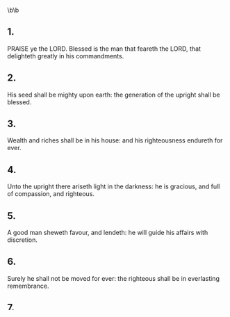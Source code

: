 \b\b
## 1.
PRAISE ye the LORD.  Blessed is the man that feareth the LORD, that delighteth greatly in his commandments.
## 2.
His seed shall be mighty upon earth: the generation of the upright shall be blessed.
## 3.
Wealth and riches shall be in his house: and his righteousness endureth for ever.
## 4.
Unto the upright there ariseth light in the darkness: he is gracious, and full of compassion, and righteous.
## 5.
A good man sheweth favour, and lendeth: he will guide his affairs with discretion.
## 6.
Surely he shall not be moved for ever: the righteous shall be in everlasting remembrance.
## 7.
He shall not be afraid of evil tidings: his heart is fixed, trusting in the LORD.
## 8.
His heart is established, he shall not be afraid, until he see his desire upon his enemies.
## 9.
He hath dispersed, he hath given to the poor; his righteousness endureth for ever; his horn shall be exalted with honour.
## 10.
The wicked shall see it, and be grieved; he shall gnash with his teeth, and melt away: the desire of the wicked shall perish.
